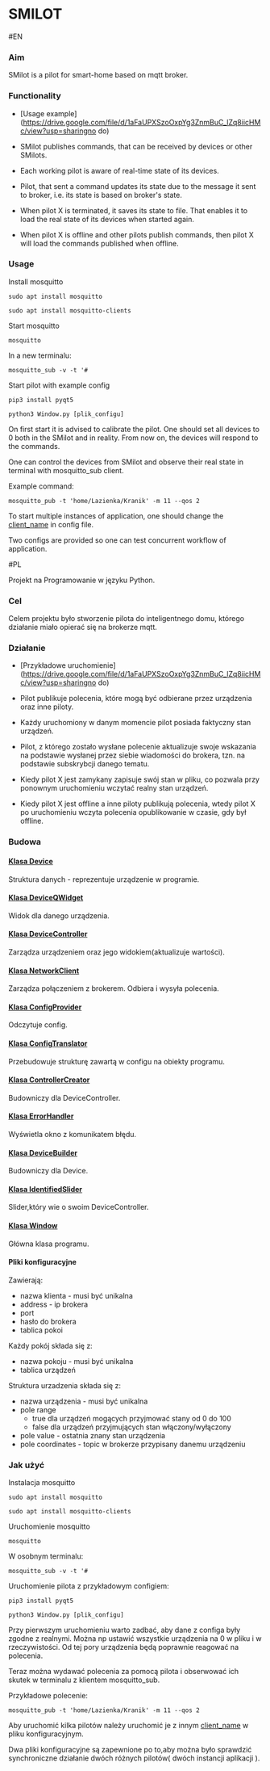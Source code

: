 # SMILOT
#EN

### Aim
SMilot is a pilot for smart-home based on mqtt broker.

### Functionality

- [Usage example](https://drive.google.com/file/d/1aFaUPXSzoOxpYg3ZnmBuC_lZq8iicHMc/view?usp=sharingno do)

- SMilot publishes commands, that can be received by devices or other SMilots.
- Each working pilot is aware of real-time state of its devices.
- Pilot, that sent a command updates its state due to the message it sent to broker, i.e. its state is based on broker's state.
- When pilot X is terminated, it saves its state to file. That enables it to load the real state of its devices when started again.
- When pilot X is offline and other pilots publish commands, then pilot X will load the commands published when offline.


### Usage

Install mosquitto

`sudo apt install mosquitto`

`sudo apt install mosquitto-clients`

Start mosquitto

`mosquitto`

In a new terminalu:

`mosquitto_sub -v -t '#`

Start pilot with example config

`pip3 install pyqt5`

`python3 Window.py [plik_configu]`

On first start it is advised to calibrate the pilot.
One should set all devices to 0 both in the SMilot and in reality.
From now on, the devices will respond to the commands.

One can control the devices from SMilot and observe their real state in terminal with mosquitto_sub client.

Example command:

`mosquitto_pub -t 'home/Lazienka/Kranik' -m 11 --qos 2`



To start multiple instances of application, one should change the [client_name]( ./config.json ) in config file.

Two configs are provided so one can test concurrent workflow of application.


#PL

Projekt na Programowanie w języku Python.

### Cel

Celem projektu było stworzenie pilota do inteligentnego domu, którego działanie miało opierać
się na brokerze mqtt.

### Działanie

- [Przykładowe uruchomienie](https://drive.google.com/file/d/1aFaUPXSzoOxpYg3ZnmBuC_lZq8iicHMc/view?usp=sharingno do)

- Pilot publikuje polecenia, które mogą być odbierane przez urządzenia oraz inne piloty.
- Każdy uruchomiony w danym momencie pilot posiada faktyczny stan urządzeń.
- Pilot, z którego zostało wysłane polecenie aktualizuje swoje wskazania na podstawie wysłanej przez siebie wiadomości
do brokera, tzn. na podstawie subskrybcji danego tematu.
- Kiedy pilot X jest zamykany zapisuje swój stan w pliku, co pozwala przy ponownym uruchomieniu
wczytać realny stan urządzeń. 
- Kiedy pilot X jest offline a inne piloty publikują polecenia, wtedy pilot X
po uruchomieniu wczyta polecenia opublikowanie w czasie, gdy był offline.

### Budowa


#### [Klasa Device](Device/Device.py)
Struktura danych - reprezentuje urządzenie w programie.

#### [Klasa DeviceQWidget](GUI/DeviceQWidget.py)
Widok dla danego urządzenia.

#### [Klasa DeviceController](Device/DeviceController.py)
Zarządza urządzeniem oraz jego widokiem(aktualizuje wartości).

#### [Klasa NetworkClient](Network/NetworkClient.py)
Zarządza połączeniem z brokerem. Odbiera i wysyła polecenia.

#### [Klasa ConfigProvider](ConfigUtils/ConfigProvider.py)
Odczytuje config.

#### [Klasa ConfigTranslator](ConfigUtils/ConfigTranslator.py)
Przebudowuje strukturę zawartą w configu na obiekty programu.

#### [Klasa ControllerCreator](Builders/ControllerCreator.py)
Budowniczy dla DeviceController.

#### [Klasa ErrorHandler](GUI/ErrorHandler.py)
Wyświetla okno z komunikatem błędu.

#### [Klasa DeviceBuilder](Builders/DeviceBuilder.py)
Budowniczy dla Device.

#### [Klasa IdentifiedSlider](GUI/IdentifiedSlider.py)
Slider,który wie o swoim DeviceController.

#### [Klasa Window](./Window.py)
Główna klasa programu.


#### Pliki konfiguracyjne
Zawierają:
- nazwa klienta - musi być unikalna
- address - ip brokera
- port
- hasło do brokera
- tablica pokoi

Każdy pokój składa się z:
- nazwa pokoju - musi być unikalna
- tablica urządzeń

Struktura urzadzenia składa się z:
- nazwa urządzenia - musi być unikalna
- pole range 
    - true dla urządzeń mogących przyjmować stany od 0 do 100
    - false dla urządzeń przyjmujących stan włączony/wyłączony
- pole value - ostatnia znany stan urządzenia
- pole coordinates - topic w brokerze przypisany danemu urządzeniu


### Jak użyć

Instalacja mosquitto

`sudo apt install mosquitto`

`sudo apt install mosquitto-clients`

Uruchomienie mosquitto

`mosquitto`

W osobnym terminalu:

`mosquitto_sub -v -t '#`

Uruchomienie pilota z przykładowym configiem:

`pip3 install pyqt5`

`python3 Window.py [plik_configu]`

Przy pierwszym uruchomieniu warto zadbać, aby dane z configa były zgodne z realnymi.
Można np ustawić wszystkie urządzenia na 0 w pliku i w rzeczywistości. Od tej pory urządzenia będą poprawnie reagować na polecenia.

Teraz można wydawać polecenia za pomocą pilota i obserwować ich skutek w terminalu z klientem mosquitto_sub.

Przykładowe polecenie:

`mosquitto_pub -t 'home/Lazienka/Kranik' -m 11 --qos 2`


Aby uruchomić kilka pilotów należy uruchomić je z innym [client_name]( ./config.json ) w pliku konfiguracyjnym.

Dwa pliki konfiguracyjne są zapewnione po to,aby można było sprawdzić synchroniczne działanie dwóch różnych pilotów( dwóch instancji aplikacji ).
